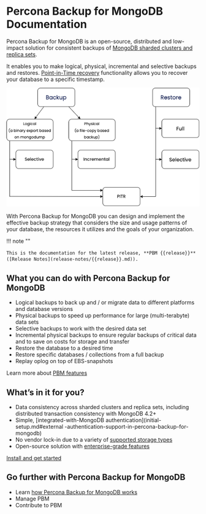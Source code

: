 # Percona Backup for MongoDB Documentation


Percona Backup for MongoDB is an open-source, distributed and low-impact solution for consistent backups of [MongoDB sharded clusters and replica sets](deployments.md). 

It enables you to make logical, physical, incremental and selective backups and restores. [Point-in-Time recovery](usage/point-in-time-recovery.md) functionality allows you to recover your database to a specific timestamp. 

![image](_images/backups-infographic_revision_2.png)

With Percona Backup for MongoDB you can design and implement the effective backup strategy that considers the size and usage patterns of your database, the resources it utilizes and the goals of your organization. 

!!! note ""

    This is the documentation for the latest release, **PBM {{release}}** ([Release Notes](release-notes/{{release}}.md)).

## What you can do with Percona Backup for MongoDB

* Logical backups to back up and / or migrate data to different platforms and database versions
* Physical backups to speed up performance for large (multi-terabyte) data sets
* Selective backups to work with the desired data set
* Incremental physical backups to ensure regular backups of critical data and to save on costs for storage and transfer
* Restore the database to a desired time
* Restore specific databases / collections from a full backup
* Replay oplog on top of EBS-snapshots

Learn more about [PBM features](backup-types.md)

## What’s in it for you?

* Data consistency across sharded clusters and replica sets, including distributed transaction consistency with MongoDB 4.2+
* Simple, [integrated-with-MongoDB authentication](initial-setup.md#external -authentication-support-in-percona-backup-for-mongodb)
* No vendor lock-in due to a variety of [supported storage types](storage-confoguration.md)
* Open-source solution with [enterprise-grade features](comparison.md)

[Install and get started](installation.md)


## Go further with Percona Backup for MongoDB

* Learn [how Percona Backup for MongoDB works](intro.md)
* Manage PBM
* Contribute to PBM

